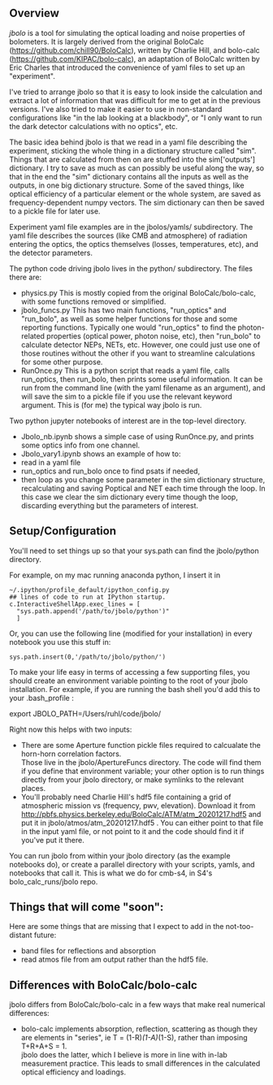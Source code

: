 ## Overview
*jbolo* is a tool for simulating the optical loading and noise properties of bolometers.
It is largely derived from the original BoloCalc (https://github.com/chill90/BoloCalc), written by Charlie Hill,
and bolo-calc (https://github.com/KIPAC/bolo-calc), an adaptation of BoloCalc written by Eric Charles that introduced
the convenience of yaml files to set up an "experiment".  

I've tried to arrange
jbolo so that it is easy to look inside the calculation and extract a lot of information
that was difficult for me to get at in the previous versions.  I've also tried to make it easier
to use in non-standard configurations like "in the lab looking at a blackbody",
or "I only want to run the dark detector calculations with no optics", etc.

The basic idea behind jbolo is that we read in a yaml file describing the experiment,
sticking the whole thing in a dictionary structure called "sim".  Things that are
calculated from then on are stuffed into the sim['outputs'] dictionary.  I try to save
as much as can possibly be useful along the way, so that in the end the "sim" dictionary
contains all the inputs as well as the outputs, in one big dictionary structure.  Some of the saved things, like optical efficiency of a particular element or the whole system, are saved as frequency-dependent numpy vectors.
The sim dictionary can
then be saved to a pickle file for later use.

Experiment yaml file examples are in the jbolos/yamls/ subdirectory.  The yaml
file describes the sources (like CMB and atmosphere) of radiation entering the optics,
the optics themselves (losses, temperatures, etc), and the detector parameters.

The python code driving jbolo lives in the python/ subdirectory.  The files there are:
- physics.py  This is mostly copied from the original BoloCalc/bolo-calc, with some functions removed or simplified.
- jbolo_funcs.py  This has two main functions, "run_optics" and "run_bolo", as well as some helper functions for those and some reporting functions.  Typically one would "run_optics" to find the photon-related properties (optical power, photon noise, etc), then "run_bolo" to calculate detector NEPs, NETs, etc.  However, one could just use one of those routines without the other if you want to streamline calculations for some other purpose.
- RunOnce.py  This is a python script that reads a yaml file, calls run_optics, then run_bolo, then prints some useful information.  It can be run from the command line (with the yaml filename as an argument), and will save the sim to a pickle file if you use the relevant keyword argument.  This is (for me) the typical way jbolo is run.

Two python jupyter notebooks of interest are in the top-level directory.
- Jbolo_nb.ipynb shows a simple case of using RunOnce.py, and prints some optics info from one channel.
- Jbolo_vary1.ipynb shows an example of how to:
 - read in a yaml file
 - run_optics and run_bolo once to find psats if needed,
 - then loop as you change some parameter in the sim dictionary structure, recalculating and saving Poptical and NET each time through the loop.  In this case we clear the sim dictionary every time though the loop, discarding everything but the parameters of interest.


## Setup/Configuration

You'll need to set things up so that your sys.path can find the jbolo/python directory.  

For example, on my mac running anaconda python, I insert it in

    ~/.ipython/profile_default/ipython_config.py
    ## lines of code to run at IPython startup.
    c.InteractiveShellApp.exec_lines = [
      "sys.path.append('/path/to/jbolo/python')"
      ]

Or, you can use the following line (modified for your installation) in every notebook you use this stuff in:

    sys.path.insert(0,'/path/to/jbolo/python/')
    
To make your life easy in terms of accessing a few supporting files, you should
create an environment variable pointing to the root of your jbolo installation.
For example, if you are running the bash shell you'd add this to your .bash_profile :

export JBOLO_PATH=/Users/ruhl/code/jbolo/

Right now this helps with two inputs:
- There are some Aperture function pickle files required to calcualate the horn-horn correlation factors.  
Those live in the jbolo/ApertureFuncs directory.   The code will find them if you define
that environment variable;  your other option is to run things directly from your jbolo
directory, or make symlinks to the relevant places.
- You'll probably need Charlie Hill's hdf5 file containing a grid of atmospheric mission 
vs (frequency, pwv, elevation).  Download it from 
http://pbfs.physics.berkeley.edu/BoloCalc/ATM/atm_20201217.hdf5
and put it in jbolo/atmos/atm_20201217.hdf5 .  You can either point to 
that file in the input yaml file, or not point to it and the code 
should find it if you've put it there. 

You can run jbolo from within your jbolo directory (as the example notebooks do),
or create a parallel directory with your scripts, yamls, and notebooks that call it.  This
is what we do for cmb-s4, in S4's bolo_calc_runs/jbolo repo.


## Things that will come "soon":
Here are some things that are missing that I expect to add in the not-too-distant future:
- band files for reflections and absorption
- read atmos file from am output rather than the hdf5 file.

## Differences with BoloCalc/bolo-calc
jbolo differs from BoloCalc/bolo-calc in a few ways that make real numerical
differences:
- bolo-calc implements absorption, reflection, scattering as though they are
 elements in "series", ie T = (1-R)*(1-A)*(1-S), rather than imposing T+R+A+S = 1.  
 jbolo does the latter, which I believe is more in line with in-lab measurement
 practice.  This leads to small differences in the calculated
 optical efficiency and loadings.
